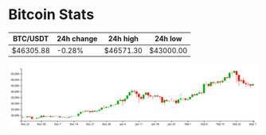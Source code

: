 # Bitcoin Stats

BTC/USDT|24h change|24h high|24h low|
|---|---|---|---|
|$46305.88|-0.28%|$46571.30|$43000.00|

<img src="./chart.svg">
